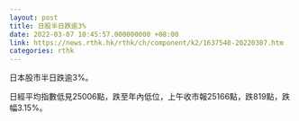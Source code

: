 ```yaml
---
layout: post
title: 日股半日跌逾3%
date: 2022-03-07 10:45:57.000000000 +08:00
link: https://news.rthk.hk/rthk/ch/component/k2/1637540-20220307.htm
categories: rthk
---
```


日本股市半日跌逾3%。

日經平均指數低見25006點，跌至年內低位，上午收市報25166點，跌819點，跌幅3.15%。
